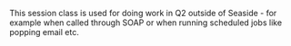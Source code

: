 This session class is used for doing work in Q2 outside of Seaside - for example when called through SOAP or when running scheduled jobs like popping email etc.